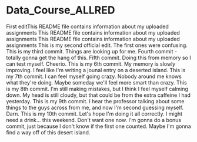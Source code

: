 # Data_Course_ALLRED
First editThis README file contains information about my uploaded assignments
This README file contains information about my uploaded assignments
This README file contains information about my uploaded assignments
This is my second official edit. The first ones were confusing.
This is my third commit. Things are looking up for me.
Fourth commit - totally gonna get the hang of this.
Fifth commit. Doing this from memory so I can test myself. Cheerio.
This is my 6th commit. My memory is slowly improving. I feel like I'm writing a jounal entry on a deserted island.
This is my 7th commit. I can feel myself going crazy. Nobody around me knows what they're doing. Maybe someday we'll feel more smart than crazy.
This is my 8th commit. I'm still making mistakes, but I think I feel myself calming down. My head is still cloudy, but that could be from the extra caffeine I had yesterday.
This is my 9th commit. I hear the professor talking about some things to the guys across from me, and now I'm second guessing myself. Darn.
This is my 10th commit. Let's hope I'm doing it all correctly. I might need a drink... this weekend. Don't want one now.
I'm gonna do a bonus commit, just because I don't know if the first one counted. Maybe I'm gonna find a way off of this desert island.
